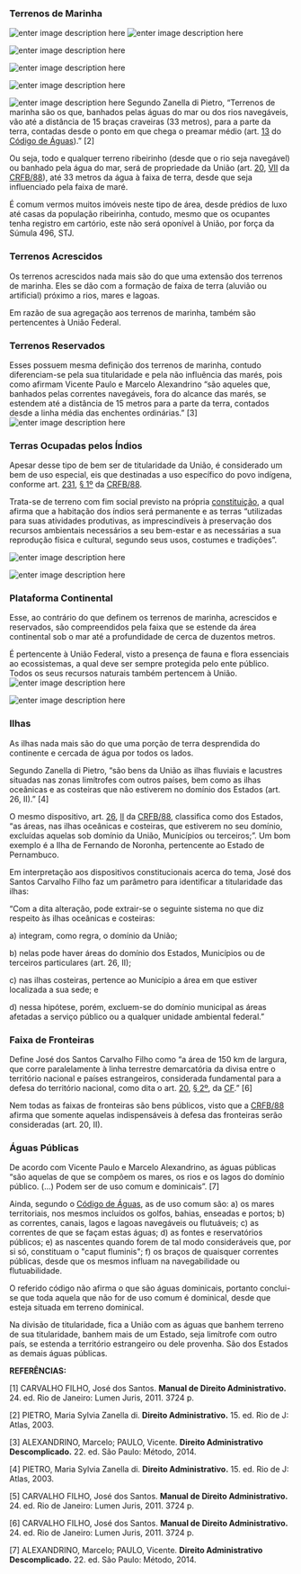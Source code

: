 ### Terrenos de Marinha

![enter image description here](https://encrypted-tbn0.gstatic.com/images?q=tbn:ANd9GcQj22VbC8fk8D_jFPXMq1BxjVaT6DL5HZ0Plg&usqp=CAU)
![enter image description here](https://oxereta.com/images/noticia/A5975d66ee7810.jpg)

![enter image description here](https://www.politize.com.br/wp-content/uploads/2021/02/Captura-de-Tela-142.png)

![enter image description here](http://www2.camara.leg.br/camaranoticias/imagens/imgNoticiaUpload1418387433295.jpg)

![enter image description here](https://regularizacaofundiariamt.com/wp-content/uploads/2020/08/LIMEO.png)

![enter image description here](https://www.gov.br/economia/pt-br/assuntos/patrimonio-da-uniao/bens-da-uniao/imagens/terrenosmarginais.jpg)
Segundo Zanella di Pietro, “Terrenos de marinha são os que, banhados pelas águas do mar ou dos rios navegáveis, vão até a distância de 15 braças craveiras (33 metros), para a parte da terra, contadas desde o ponto em que chega o preamar médio (art.  [13](https://www.jusbrasil.com.br/topicos/10609113/artigo-13-do-decreto-n-24643-de-10-de-julho-de-1934 "Artigo 13 do Decreto nº 24.643 de 10 de Julho de 1934")  do  [Código de Águas](https://www.jusbrasil.com.br/legislacao/91582/c%C3%B3digo-de-%C3%A1guas-decreto-24643-34 "Decreto nº 24.643, de 10 de julho de 1934.")).” [2]

Ou seja, todo e qualquer terreno ribeirinho (desde que o rio seja navegável) ou banhado pela água do mar, será de propriedade da União (art.  [20](https://www.jusbrasil.com.br/topicos/10639137/artigo-20-da-constitui%C3%A7%C3%A3o-federal-de-1988 "Artigo 20 da Constituição Federal de 1988"),  [VII](https://www.jusbrasil.com.br/topicos/10721710/inciso-vii-do-artigo-20-da-constitui%C3%A7%C3%A3o-federal-de-1988 "Inciso VII do Artigo 20 da Constituição Federal de 1988")  da  [CRFB/88](https://www.jusbrasil.com.br/legislacao/188546065/constitui%C3%A7%C3%A3o-federal-constitui%C3%A7%C3%A3o-da-republica-federativa-do-brasil-1988 "CONSTITUIÇÃO DA REPÚBLICA FEDERATIVA DO BRASIL DE 1988")), até 33 metros da água à faixa de terra, desde que seja influenciado pela faixa de maré.

É comum vermos muitos imóveis neste tipo de área, desde prédios de luxo até casas da população ribeirinha, contudo, mesmo que os ocupantes tenha registro em cartório, este não será oponível à União, por força da Súmula 496, STJ.

### Terrenos Acrescidos

Os terrenos acrescidos nada mais são do que uma extensão dos terrenos de marinha. Eles se dão com a formação de faixa de terra (aluvião ou artificial) próximo a rios, mares e lagoas.

Em razão de sua agregação aos terrenos de marinha, também são pertencentes à União Federal.

### Terrenos Reservados

Esses possuem mesma definição dos terrenos de marinha, contudo diferenciam-se pela sua titularidade e pela não influência das marés, pois como afirmam Vicente Paulo e Marcelo Alexandrino “são aqueles que, banhados pelas correntes navegáveis, fora do alcance das marés, se estendem até a distância de 15 metros para a parte da terra, contados desde a linha média das enchentes ordinárias.” [3]
![enter image description here](http://2.bp.blogspot.com/-Y2bJetS9MPo/UjJHxwJ9XiI/AAAAAAAAEEQ/gLJAW9uAzL8/s1600/Slide2.PNG)

### Terras Ocupadas pelos Índios

Apesar desse tipo de bem ser de titularidade da União, é considerado um bem de uso especial, eis que destinadas a uso específico do povo indígena, conforme art.  [231](https://www.jusbrasil.com.br/topicos/10643688/artigo-231-da-constitui%C3%A7%C3%A3o-federal-de-1988 "Artigo 231 da Constituição Federal de 1988"),  [§ 1º](https://www.jusbrasil.com.br/topicos/10643655/par%C3%A1grafo-1-artigo-231-da-constitui%C3%A7%C3%A3o-federal-de-1988 "Parágrafo 1 Artigo 231 da Constituição Federal de 1988")  da  [CRFB/88](https://www.jusbrasil.com.br/legislacao/188546065/constitui%C3%A7%C3%A3o-federal-constitui%C3%A7%C3%A3o-da-republica-federativa-do-brasil-1988 "CONSTITUIÇÃO DA REPÚBLICA FEDERATIVA DO BRASIL DE 1988").

Trata-se de terreno com fim social previsto na própria  [constituição](https://www.jusbrasil.com.br/legislacao/188546065/constitui%C3%A7%C3%A3o-federal-constitui%C3%A7%C3%A3o-da-republica-federativa-do-brasil-1988 "CONSTITUIÇÃO DA REPÚBLICA FEDERATIVA DO BRASIL DE 1988"), a qual afirma que a habitação dos índios será permanente e as terras “utilizadas para suas atividades produtivas, as imprescindíveis à preservação dos recursos ambientais necessários a seu bem-estar e as necessárias a sua reprodução física e cultural, segundo seus usos, costumes e tradições”.

![enter image description here](https://uploads.metropoles.com/wp-content/uploads/2018/04/18183226/Infografico-1_mapa2.jpg)

![enter image description here](https://img.socioambiental.org/d/338784-11/mapa.jpg)
### Plataforma Continental

Esse, ao contrário do que definem os terrenos de marinha, acrescidos e reservados, são compreendidos pela faixa que se estende da área continental sob o mar até a profundidade de cerca de duzentos metros.

É pertencente à União Federal, visto a presença de fauna e flora essenciais ao ecossistemas, a qual deve ser sempre protegida pelo ente público. Todos os seus recursos naturais também pertencem à União.
![enter image description here](https://upload.wikimedia.org/wikipedia/commons/5/5b/Plataforma_continental1.jpg)

![enter image description here](http://www.infoescola.com/wp-content/uploads/2010/03/plataforma-continental.jpg)

###  Ilhas

As ilhas nada mais são do que uma porção de terra desprendida do continente e cercada de água por todos os lados.



Segundo Zanella di Pietro, “são bens da União as ilhas fluviais e lacustres situadas nas zonas limítrofes com outros países, bem como as ilhas oceânicas e as costeiras que não estiverem no domínio dos Estados (art. 26, II).” [4]

O mesmo dispositivo, art.  [26](https://www.jusbrasil.com.br/topicos/10638596/artigo-26-da-constitui%C3%A7%C3%A3o-federal-de-1988 "Artigo 26 da Constituição Federal de 1988"),  [II](https://www.jusbrasil.com.br/topicos/10717035/inciso-ii-do-artigo-26-da-constitui%C3%A7%C3%A3o-federal-de-1988 "Inciso II do Artigo 26 da Constituição Federal de 1988")  da  [CRFB/88](https://www.jusbrasil.com.br/legislacao/188546065/constitui%C3%A7%C3%A3o-federal-constitui%C3%A7%C3%A3o-da-republica-federativa-do-brasil-1988 "CONSTITUIÇÃO DA REPÚBLICA FEDERATIVA DO BRASIL DE 1988"), classifica como dos Estados, “as áreas, nas ilhas oceânicas e costeiras, que estiverem no seu domínio, excluídas aquelas sob domínio da União, Municípios ou terceiros;”. Um bom exemplo é a Ilha de Fernando de Noronha, pertencente ao Estado de Pernambuco.

Em interpretação aos dispositivos constitucionais acerca do tema, José dos Santos Carvalho Filho faz um parâmetro para identificar a titularidade das ilhas:

“Com a dita alteração, pode extrair-se o seguinte sistema no que diz respeito às ilhas oceânicas e costeiras:

a) integram, como regra, o domínio da União;

b) nelas pode haver áreas do domínio dos Estados, Municípios ou de terceiros particulares (art. 26, II);

c) nas ilhas costeiras, pertence ao Município a área em que estiver localizada a sua sede; e

d) nessa hipótese, porém, excluem-se do domínio municipal as áreas afetadas a serviço público ou a qualquer unidade ambiental federal.” 

### Faixa de Fronteiras

Define José dos Santos Carvalho Filho como “a área de 150 km de largura, que corre paralelamente à linha terrestre demarcatória da divisa entre o território nacional e países estrangeiros, considerada fundamental para a defesa do território nacional, como dita o art.  [20](https://www.jusbrasil.com.br/topicos/10639137/artigo-20-da-constitui%C3%A7%C3%A3o-federal-de-1988 "Artigo 20 da Constituição Federal de 1988"),  [§ 2º](https://www.jusbrasil.com.br/topicos/10721483/par%C3%A1grafo-2-artigo-20-da-constitui%C3%A7%C3%A3o-federal-de-1988 "Parágrafo 2 Artigo 20 da Constituição Federal de 1988"), da  [CF](https://www.jusbrasil.com.br/legislacao/188546065/constitui%C3%A7%C3%A3o-federal-constitui%C3%A7%C3%A3o-da-republica-federativa-do-brasil-1988 "CONSTITUIÇÃO DA REPÚBLICA FEDERATIVA DO BRASIL DE 1988").” [6]

Nem todas as faixas de fronteiras são bens públicos, visto que a  [CRFB/88](https://www.jusbrasil.com.br/legislacao/188546065/constitui%C3%A7%C3%A3o-federal-constitui%C3%A7%C3%A3o-da-republica-federativa-do-brasil-1988 "CONSTITUIÇÃO DA REPÚBLICA FEDERATIVA DO BRASIL DE 1988")  afirma que somente aquelas indispensáveis à defesa das fronteiras serão consideradas (art. 20, II).

### Águas Públicas

De acordo com Vicente Paulo e Marcelo Alexandrino, as águas públicas “são aquelas de que se compõem os mares, os rios e os lagos do domínio público. (...) Podem ser de uso comum e dominicais”. [7]

Ainda, segundo o  [Código de Águas](https://www.jusbrasil.com.br/legislacao/91582/c%C3%B3digo-de-%C3%A1guas-decreto-24643-34 "Decreto nº 24.643, de 10 de julho de 1934."), as de uso comum são: a) os mares territoriais, nos mesmos incluídos os golfos, bahias, enseadas e portos; b) as correntes, canais, lagos e lagoas navegáveis ou flutuáveis; c) as correntes de que se façam estas águas; d) as fontes e reservatórios públicos; e) as nascentes quando forem de tal modo consideráveis que, por si só, constituam o "caput fluminis"; f) os braços de quaisquer correntes públicas, desde que os mesmos influam na navegabilidade ou flutuabilidade.

O referido código não afirma o que são águas dominicais, portanto conclui-se que toda aquela que não for de uso comum é dominical, desde que esteja situada em terreno dominical.

Na divisão de titularidade, fica a União com as águas que banhem terreno de sua titularidade, banhem mais de um Estado, seja limítrofe com outro país, se estenda a território estrangeiro ou dele provenha. São dos Estados as demais águas públicas.

**REFERÊNCIAS:**

[1] CARVALHO FILHO, José dos Santos.  **Manual de Direito Administrativo.** 24. ed. Rio de Janeiro: Lumen Juris, 2011. 3724 p.

[2] PIETRO, Maria Sylvia Zanella di.  **Direito Administrativo.** 15. ed. Rio de J: Atlas, 2003.

[3] ALEXANDRINO, Marcelo; PAULO, Vicente.  **Direito Administrativo Descomplicado.** 22. ed. São Paulo: Método, 2014.

[4] PIETRO, Maria Sylvia Zanella di.  **Direito Administrativo.** 15. ed. Rio de J: Atlas, 2003.

[5] CARVALHO FILHO, José dos Santos.  **Manual de Direito Administrativo.** 24. ed. Rio de Janeiro: Lumen Juris, 2011. 3724 p.

[6] CARVALHO FILHO, José dos Santos.  **Manual de Direito Administrativo.** 24. ed. Rio de Janeiro: Lumen Juris, 2011. 3724 p.

[7] ALEXANDRINO, Marcelo; PAULO, Vicente.  **Direito Administrativo Descomplicado.** 22. ed. São Paulo: Método, 2014.
<!--stackedit_data:
eyJoaXN0b3J5IjpbLTI5NDczMjg1NiwtMTQxMjI5MzYzMCwxNz
M1OTI5NzUxLDE0ODA3NTQ5NV19
-->